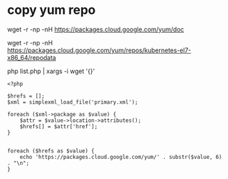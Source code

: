 # copy yum repo

wget -r -np -nH https://packages.cloud.google.com/yum/doc

wget -r -np -nH https://packages.cloud.google.com/yum/repos/kubernetes-el7-x86_64/repodata

php list.php | xargs -i wget '{}'


```
<?php

$hrefs = [];
$xml = simplexml_load_file('primary.xml');

foreach ($xml->package as $value) {
	$attr = $value->location->attributes();
	$hrefs[] = $attr['href'];
}


foreach ($hrefs as $value) {
	echo 'https://packages.cloud.google.com/yum/' . substr($value, 6) . "\n";
}
```